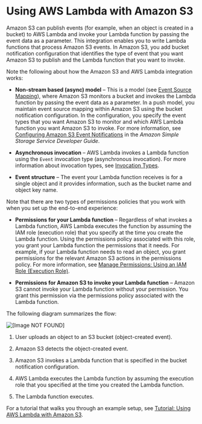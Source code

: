 # Using AWS Lambda with Amazon S3<a name="with-s3"></a>

Amazon S3 can publish events \(for example, when an object is created in a bucket\) to AWS Lambda and invoke your Lambda function by passing the event data as a parameter\. This integration enables you to write Lambda functions that process Amazon S3 events\. In Amazon S3, you add bucket notification configuration that identifies the type of event that you want Amazon S3 to publish and the Lambda function that you want to invoke\. 

Note the following about how the Amazon S3 and AWS Lambda integration works:

+ **Non\-stream based \(async\) model** – This is a model \(see [Event Source Mapping](java-invocation-options.md#intro-invocation-modes)\), where Amazon S3 monitors a bucket and invokes the Lambda function by passing the event data as a parameter\. In a push model, you maintain event source mapping within Amazon S3 using the bucket notification configuration\. In the configuration, you specify the event types that you want Amazon S3 to monitor and which AWS Lambda function you want Amazon S3 to invoke\. For more information, see [Configuring Amazon S3 Event Notifications](http://docs.aws.amazon.com/AmazonS3/latest/dev/enable-event-notifications.html) in the *Amazon Simple Storage Service Developer Guide*\.

+ **Asynchronous invocation** – AWS Lambda invokes a Lambda function using the `Event` invocation type \(asynchronous invocation\)\. For more information about invocation types, see [Invocation Types](java-invocation-options.md)\. 

+ **Event structure** – The event your Lambda function receives is for a single object and it provides information, such as the bucket name and object key name\. 

Note that there are two types of permissions policies that you work with when you set up the end\-to\-end experience:

+ **Permissions for your Lambda function** – Regardless of what invokes a Lambda function, AWS Lambda executes the function by assuming the IAM role \(execution role\) that you specify at the time you create the Lambda function\. Using the permissions policy associated with this role, you grant your Lambda function the permissions that it needs\. For example, if your Lambda function needs to read an object, you grant permissions for the relevant Amazon S3 actions in the permissions policy\. For more information, see [Manage Permissions: Using an IAM Role \(Execution Role\)](intro-permission-model.md#lambda-intro-execution-role)\.

+ **Permissions for Amazon S3 to invoke your Lambda function** – Amazon S3 cannot invoke your Lambda function without your permission\. You grant this permission via the permissions policy associated with the Lambda function\.

The following diagram summarizes the flow: 

![\[Image NOT FOUND\]](http://docs.aws.amazon.com/lambda/latest/dg/images/push-s3-example-10.png)

1. User uploads an object to an S3 bucket \(object\-created event\)\.

1. Amazon S3 detects the object\-created event\. 

1. Amazon S3 invokes a Lambda function that is specified in the bucket notification configuration\. 

1. AWS Lambda executes the Lambda function by assuming the execution role that you specified at the time you created the Lambda function\.

1. The Lambda function executes\.

For a tutorial that walks you through an example setup, see [Tutorial: Using AWS Lambda with Amazon S3](with-s3-example.md)\.